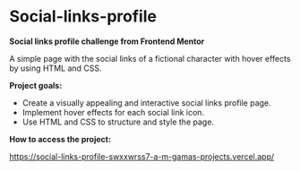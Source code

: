 # Social-links-profile

**Social links profile challenge from Frontend Mentor**

A simple page with the social links of a fictional character with hover effects by using HTML and CSS.

**Project goals:**

- Create a visually appealing and interactive social links profile page.
- Implement hover effects for each social link icon.
- Use HTML and CSS to structure and style the page.

**How to access the project:**

https://social-links-profile-swxxwrss7-a-m-gamas-projects.vercel.app/
